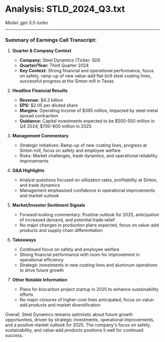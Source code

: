 # Analysis: STLD_2024_Q3.txt

*Model: gpt-3.5-turbo*

---

### Summary of Earnings Call Transcript:

1. **Quarter & Company Context**
   - **Company:** Steel Dynamics (Ticker: SDI)
   - **Quarter/Year:** Third Quarter 2024
   - **Key Context:** Strong financial and operational performance, focus on safety, ramp-up of new value-add flat-brill steel coating lines, successful progress at the Sinton mill in Texas.

2. **Headline Financial Results**
   - **Revenue:** $4.3 billion
   - **EPS:** $2.05 per diluted share
   - **Margins:** Operating income of $395 million, impacted by steel metal spread contraction
   - **Guidance:** Capital investments expected to be $500-550 million in Q4 2024, $700-800 million in 2025

3. **Management Commentary**
   - Strategic initiatives: Ramp-up of new coating lines, progress at Sinton mill, focus on safety and employee welfare
   - Risks: Market challenges, trade dynamics, and operational reliability improvements

4. **Q&A Highlights**
   - Analyst questions focused on utilization rates, profitability at Sinton, and trade dynamics
   - Management emphasized confidence in operational improvements and market outlook

5. **Market/Investor Sentiment Signals**
   - Forward-looking commentary: Positive outlook for 2025, anticipation of increased demand, and potential trade relief
   - No major changes in production plans expected, focus on value-add products and supply chain differentiation

6. **Takeaways**
   - Continued focus on safety and employee welfare
   - Strong financial performance with room for improvement in operational efficiency
   - Strategic investments in new coating lines and aluminum operations to drive future growth

7. **Other Notable Information**
   - Plans for biocarbon project startup in 2025 to enhance sustainability efforts
   - No major closures of higher-cost lines anticipated, focus on value-add products and market diversification

Overall, Steel Dynamics remains optimistic about future growth opportunities, driven by strategic investments, operational improvements, and a positive market outlook for 2025. The company's focus on safety, sustainability, and value-add products positions it well for continued success.